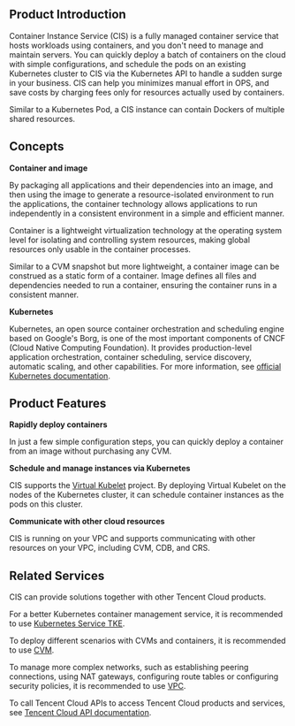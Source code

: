 ## Product Introduction

Container Instance Service (CIS) is a fully managed container service that hosts workloads using containers, and you don't need to manage and maintain servers. You can quickly deploy a batch of containers on the cloud with simple configurations, and schedule the pods on an existing Kubernetes cluster to CIS via the Kubernetes API to handle a sudden surge in your business. CIS can help you minimizes manual effort in OPS, and save costs by charging fees only for resources actually used by containers.

Similar to a Kubernetes Pod, a CIS instance can contain Dockers of multiple shared resources.

## Concepts

**Container and image**

By packaging all applications and their dependencies into an image, and then using the image to generate a resource-isolated environment to run the applications, the container technology allows applications to run independently in a consistent environment in a simple and efficient manner.

Container is a lightweight virtualization technology at the operating system level for isolating and controlling system resources, making global resources only usable in the container processes.

Similar to a CVM snapshot but more lightweight, a container image can be construed as a static form of a container. Image defines all files and dependencies needed to run a container, ensuring the container runs in a consistent manner.

**Kubernetes**

Kubernetes, an open source container orchestration and scheduling engine based on Google's Borg,
is one of the most important components of CNCF (Cloud Native Computing Foundation). It provides production-level application orchestration, container scheduling, service discovery, automatic scaling, and other capabilities. For more information, see [official Kubernetes documentation](https://kubernetes.io/docs/home).

## Product Features

**Rapidly deploy containers**

In just a few simple configuration steps, you can quickly deploy a container from an image without purchasing any CVM.

**Schedule and manage instances via Kubernetes**

CIS supports the [Virtual Kubelet](https://github.com/virtual-kubelet/virtual-kubelet) project. By deploying Virtual Kubelet on the nodes of the Kubernetes cluster, it can schedule container instances as the pods on this cluster.

**Communicate with other cloud resources**

CIS is running on your VPC and supports communicating with other resources on your VPC, including CVM, CDB, and CRS.

## Related Services

CIS can provide solutions together with other Tencent Cloud products.

For a better Kubernetes container management service, it is recommended to use [Kubernetes Service TKE](https://intl.cloud.tencent.com/product/tke).

To deploy different scenarios with CVMs and containers, it is recommended to use [CVM](https://intl.cloud.tencent.com/product/cvm).

To manage more complex networks, such as establishing peering connections, using NAT gateways, configuring route tables or configuring security policies, it is recommended to use [VPC](https://intl.cloud.tencent.com/product/vpc).

To call Tencent Cloud APIs to access Tencent Cloud products and services, see [Tencent Cloud API documentation](https://cloud.tencent.com/document/api).


